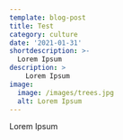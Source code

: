 ```yaml
---
template: blog-post
title: Test
category: culture
date: '2021-01-31'
shortdescription: >-
  Lorem Ipsum
description: >
    Lorem Ipsum
image:
  image: /images/trees.jpg
  alt: Lorem Ipsum
---
```


Lorem Ipsum
